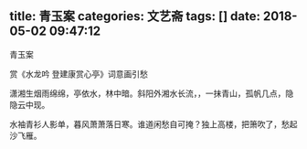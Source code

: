 title: 青玉案
categories: 文艺斋
tags: []
date: 2018-05-02 09:47:12
---
青玉案

赏《水龙吟 登建康赏心亭》词意画引愁

潇湘生烟雨绵绵，亭依水，林中暗。斜阳外湘水长流，，一抹青山，孤帆几点，隐隐云中现。

水袖青衫人影单，暮风萧萧落日寒。谁道闲愁自可掩？独上高楼，把箫吹了，愁起沙飞雁。
